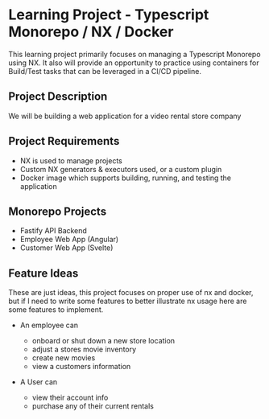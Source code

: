 # Learning Project - Typescript Monorepo / NX / Docker

This learning project primarily focuses on managing a Typescript Monorepo using NX. It also will provide an opportunity to practice using containers for Build/Test tasks that can be leveraged in a CI/CD pipeline.

## Project Description

We will be building a web application for a video rental store company

## Project Requirements

* NX is used to manage projects
* Custom NX generators & executors used, or a custom plugin
* Docker image which supports building, running, and testing the application

## Monorepo Projects

* Fastify API Backend
* Employee Web App (Angular)
* Customer Web App (Svelte)

## Feature Ideas

These are just ideas, this project focuses on proper use of nx and docker, but if I need to write some features to better illustrate nx usage here are some features to implement.

* An employee can
  * onboard or shut down a new store location
  * adjust a stores movie inventory
  * create new movies
  * view a customers information

* A User can
  * view their account info
  * purchase any of their current rentals
